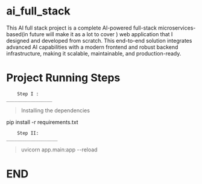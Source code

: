 # ai_full_stack 
This AI full stack project is a complete AI-powered full-stack microservices-based(in future will make it as a lot to cover ) web application that I designed and developed from scratch. This end-to-end solution integrates advanced AI capabilities with a modern frontend and robust backend infrastructure, making it scalable, maintainable, and production-ready.
 

# Project Running Steps 
        Step I :
    _________________

> Installing the dependencies

pip install -r requirements.txt 

        Step II:
    ___________________


> uvicorn app.main:app --reload

# END #